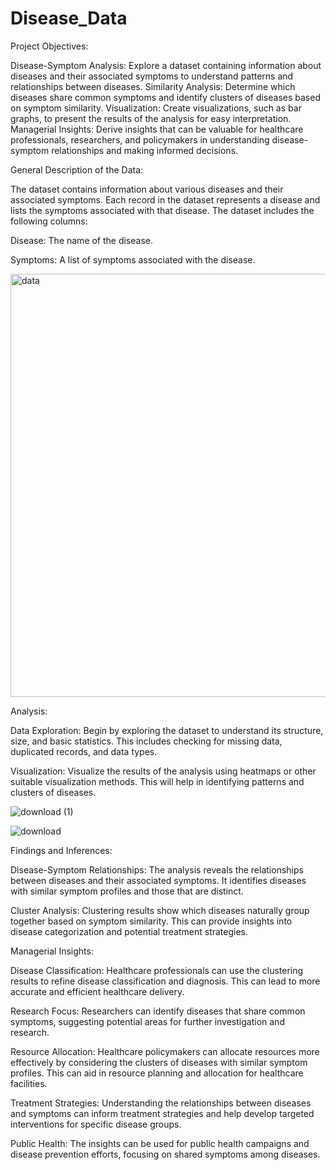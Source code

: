 # Disease_Data

Project Objectives:

Disease-Symptom Analysis: Explore a dataset containing information about diseases and their associated symptoms to understand patterns and relationships between diseases.
Similarity Analysis: Determine which diseases share common symptoms and identify clusters of diseases based on symptom similarity.
Visualization: Create visualizations, such as bar graphs, to present the results of the analysis for easy interpretation.
Managerial Insights: Derive insights that can be valuable for healthcare professionals, researchers, and policymakers in understanding disease-symptom relationships and making informed decisions.

General Description of the Data:

The dataset contains information about various diseases and their associated symptoms. Each record in the dataset represents a disease and lists the symptoms associated with that disease. The dataset includes the following columns:

Disease: The name of the disease.

Symptoms: A list of symptoms associated with the disease.




 <img width="677" alt="data" src="https://github.com/Suprita-Raha/Disease_Data/assets/141902194/5f2dc011-39a3-49fc-b1b4-dfc04d97432b">




Analysis:

Data Exploration: Begin by exploring the dataset to understand its structure, size, and basic statistics. This includes checking for missing data, duplicated records, and data types.


Visualization: Visualize the results of the analysis using heatmaps or other suitable visualization methods. This will help in identifying patterns and clusters of diseases.


![download (1)](https://github.com/Suprita-Raha/Disease_Data/assets/141902194/09a5c58a-63dc-4008-b9e5-56d5ad45a43d)



![download](https://github.com/Suprita-Raha/Disease_Data/assets/141902194/9bf8e4b0-3eaf-4f8a-9e79-7da705f3630d)





Findings and Inferences:

Disease-Symptom Relationships: The analysis reveals the relationships between diseases and their associated symptoms. It identifies diseases with similar symptom profiles and those that are distinct.

Cluster Analysis: Clustering results show which diseases naturally group together based on symptom similarity. This can provide insights into disease categorization and potential treatment strategies.




Managerial Insights:

Disease Classification: Healthcare professionals can use the clustering results to refine disease classification and diagnosis. This can lead to more accurate and efficient healthcare delivery.

Research Focus: Researchers can identify diseases that share common symptoms, suggesting potential areas for further investigation and research.

Resource Allocation: Healthcare policymakers can allocate resources more effectively by considering the clusters of diseases with similar symptom profiles. This can aid in resource planning and allocation for healthcare facilities.

Treatment Strategies: Understanding the relationships between diseases and symptoms can inform treatment strategies and help develop targeted interventions for specific disease groups.

Public Health: The insights can be used for public health campaigns and disease prevention efforts, focusing on shared symptoms among diseases.




